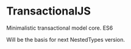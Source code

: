 # TransactionalJS

Minimalistic transactional model core. ES6

Will be the basis for next NestedTypes version.
